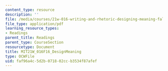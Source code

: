 ```yaml
---
content_type: resource
description: ''
file: /media/courses/21w-016-writing-and-rhetoric-designing-meaning-fall-2016/faf96a4c5d2b071802ccb3534f87afef_MIT21W_016F16_DesignMeaning.pdf
file_type: application/pdf
learning_resource_types:
- Readings
parent_title: Readings
parent_type: CourseSection
resourcetype: Document
title: MIT21W_016F16_DesignMeaning
type: OCWFile
uid: faf96a4c-5d2b-0718-02cc-b3534f87afef
---
```

